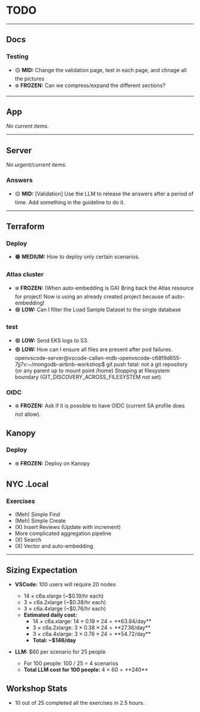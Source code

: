 # TODO

---

## Docs

### Testing
- 🟡 **MID:** Change the validation page, test in each page, and chnage all the pictures
- ❄️ **FROZEN:** Can we compress/expand the different sections?

---

## App

*No current items.*

---

## Server

*No urgent/current items.*

### Answers
- 🟡 **MID:** [Validation] Use the LLM to release the answers after a period of time. Add something in the guideline to do it.

---

## Terraform

### Deploy
- 🟠 **MEDIUM:** How to deploy only certain scenarios.

### Atlas cluster
- ❄️ **FROZEN:** (When auto-embedding is GA) Bring back the Atlas resource for project! Now is using an already created project because of auto-embedding!
- 🟢 **LOW:** Can I filter the Load Sample Dataset to the single database

### test
- 🟢 **LOW:** Send EKS logs to S3.
- 🟢 **LOW:** How can I ensure all files are present after pod failures.
openvscode-server@vscode-callen-mdb-openvscode-c68f9d655-7jj7v:~/mongodb-airbnb-workshop$ git push
fatal: not a git repository (or any parent up to mount point /home)
Stopping at filesystem boundary (GIT_DISCOVERY_ACROSS_FILESYSTEM not set).

### OIDC
- ❄️ **FROZEN:** Ask if it is possible to have OIDC (current SA profile does not allow).


## Kanopy

### Deploy
- ❄️ **FROZEN:** Deploy on Kanopy


## NYC .Local

### Exercises

- (Meh) Simple Find
- (Meh) Simple Create
- (X) Insert Reviews (Update with increment)
- More complicated aggregation pipeline
- (X) Search
- (X) Vector and auto-embedding

---

## Sizing Expectation

- **VSCode:** 100 users will require 20 nodes  
    - 14 × c6a.xlarge (~$0.19/hr each)  
    - 3 × c6a.2xlarge (~$0.38/hr each)  
    - 3 × c6a.4xlarge (~$0.76/hr each)  
    - **Estimated daily cost:**  
        - 14 × c6a.xlarge: 14 × $0.19 × 24 = **$63.84/day**  
        - 3 × c6a.2xlarge: 3 × $0.38 × 24 = **$27.36/day**  
        - 3 × c6a.4xlarge: 3 × $0.76 × 24 = **$54.72/day**  
        - **Total: ~$146/day**

- **LLM:** $60 per scenario for 25 people  
    - For 100 people: 100 / 25 = 4 scenarios  
    - **Total LLM cost for 100 people:** 4 × $60 = **$240**

## Workshop Stats

- 10 out of 25 completed all the exercises in 2.5 hours.